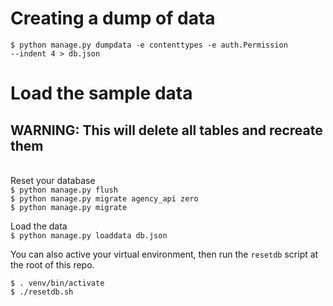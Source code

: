 # Creating a dump of data
<code>$ python manage.py dumpdata -e contenttypes -e auth.Permission --indent 4 > db.json</code>

# Load the sample data
## WARNING: This will delete all tables and recreate them
\
Reset your database \
<code>\$ python manage.py flush</code> \
<code>\$ python manage.py migrate agency_api zero</code> \
<code>\$ python manage.py migrate</code>

Load the data \
<code>\$ python manage.py loaddata db.json</code>

You can also active your virtual environment, then run the <code>resetdb</code> script at the root of this repo.

<code>\$ . venv/bin/activate</code> \
<code>\$ ./resetdb.sh</code>

